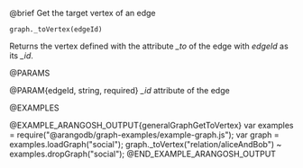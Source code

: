 

@brief Get the target vertex of an edge

`graph._toVertex(edgeId)`

Returns the vertex defined with the attribute *_to* of the edge with *edgeId* as its *_id*.

@PARAMS

@PARAM{edgeId, string, required}
*_id* attribute of the edge

@EXAMPLES

@EXAMPLE_ARANGOSH_OUTPUT{generalGraphGetToVertex}
  var examples = require("@arangodb/graph-examples/example-graph.js");
  var graph = examples.loadGraph("social");
  graph._toVertex("relation/aliceAndBob")
~ examples.dropGraph("social");
@END_EXAMPLE_ARANGOSH_OUTPUT


